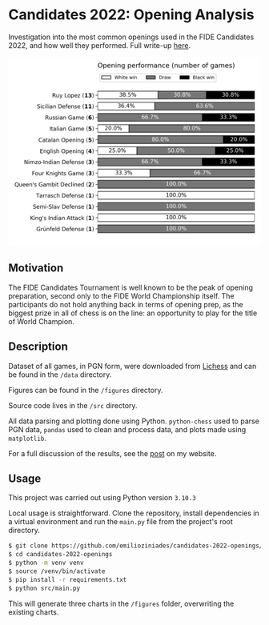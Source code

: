 # Candidates 2022: Opening Analysis

Investigation into the most common openings used in the FIDE Candidates 2022, and how well they performed. Full write-up [here](https://emilio.co.za/candidates-2022).

<img src="./figures/opening_performance.png" alt="Opening performance" />

## Motivation

The FIDE Candidates Tournament is well known to be the peak of opening preparation, second only to the FIDE World Championship itself. The participants do not hold anything back in terms of opening prep, as the biggest prize in all of chess is on the line: an opportunity to play for the title of World Champion.

## Description

Dataset of all games, in PGN form, were downloaded from [Lichess](lichess.org) and can be found in the `/data` directory.

Figures can be found in the `/figures` directory.

Source code lives in the `/src` directory.

All data parsing and plotting done using Python. `python-chess` used to parse PGN data, `pandas` used to clean and process data, and plots made using `matplotlib`.

For a full discussion of the results, see the [post](https://emilio.co.za/candidates-2022) on my website.

## Usage

This project was carried out using Python version `3.10.3`

Local usage is straightforward. Clone the repository, install dependencies in a virtual environment and run the `main.py` file from the project's root directory.

```bash
$ git clone https://github.com/emilioziniades/candidates-2022-openings/
$ cd candidates-2022-openings
$ python -m venv venv
$ source /venv/bin/activate
$ pip install -r requirements.txt
$ python src/main.py
```

This will generate three charts in the `/figures` folder, overwriting the existing charts.
